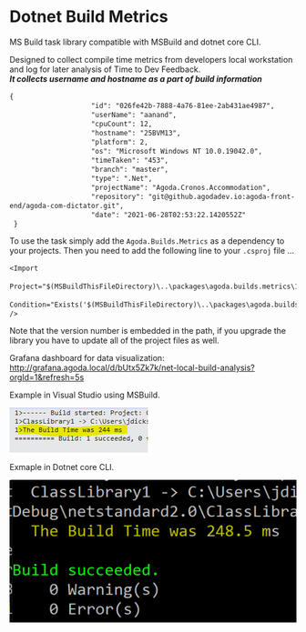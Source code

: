 # Dotnet Build Metrics

MS Build task library compatible with MSBuild and dotnet core CLI.

Designed to collect compile time metrics from developers local workstation and log for later analysis of Time to Dev Feedback.  
**_It collects username and hostname as a part of build information_**
```
{
                    "id": "026fe42b-7888-4a76-81ee-2ab431ae4987",
                    "userName": "aanand",
                    "cpuCount": 12,
                    "hostname": "25BVM13",
                    "platform": 2,
                    "os": "Microsoft Windows NT 10.0.19042.0",
                    "timeTaken": "453",
                    "branch": "master",
                    "type": ".Net",
                    "projectName": "Agoda.Cronos.Accommodation",
                    "repository": "git@github.agodadev.io:agoda-front-end/agoda-com-dictator.git",
                    "date": "2021-06-28T02:53:22.1420552Z"
 }
```
To use the task simply add the `Agoda.Builds.Metrics` as a dependency to your projects. Then you need to add the following line to your `.csproj` file ...

```
<Import 
  Project="$(MSBuildThisFileDirectory)\..\packages\agoda.builds.metrics\1.0.6\build\Agoda.Builds.Metrics.targets" 
  Condition="Exists('$(MSBuildThisFileDirectory)\..\packages\agoda.builds.metrics\1.0.6\build\Agoda.Builds.Metrics.targets')"
/>
```

Note that the version number is embedded in the path, if you upgrade the library you have to update all of the project files as well.

Grafana dashboard for data visualization:
http://grafana.agoda.local/d/bUtx5Zk7k/net-local-build-analysis?orgId=1&refresh=5s


Example in Visual Studio using MSBuild.

![](doc/img/VSBuildOutput.PNG)

Exmaple in Dotnet core CLI.

![](doc/img/DotnetCLIBuildTimeOutput.PNG)


